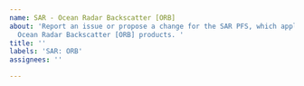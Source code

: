 ```yaml
---
name: SAR - Ocean Radar Backscatter [ORB]
about: 'Report an issue or propose a change for the SAR PFS, which applies for the
  Ocean Radar Backscatter [ORB] products. '
title: ''
labels: 'SAR: ORB'
assignees: ''

---
```



